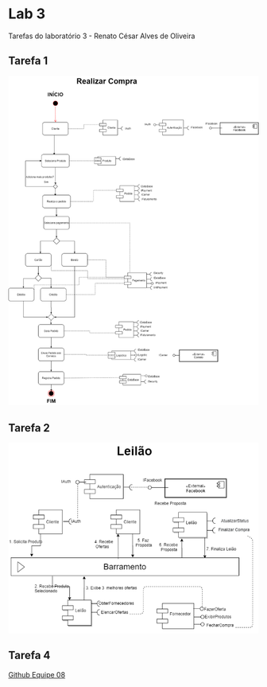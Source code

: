 # Lab 3
Tarefas do laboratório 3 - Renato César Alves de Oliveira

## Tarefa 1

![Diagrama de Componentes Realizar Pedido](images/diagrama_componentes_pedido_fluxo.png)

## Tarefa 2

![Diagrama de Componentes Leilao](images/fluxo_leilao.png)

## Tarefa 4

[Github Equipe 08](https://github.com/inf331equipe08)